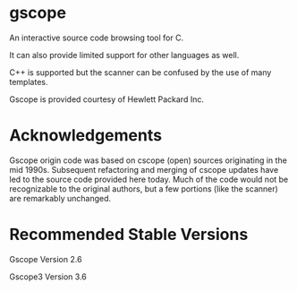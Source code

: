 # gscope
An interactive source code browsing tool for C.

It can also provide limited support for other languages as well.

C++ is supported but the scanner can be confused by the use of many templates.

Gscope is provided courtesy of Hewlett Packard Inc.

Acknowledgements
================

Gscope origin code was based on cscope (open) sources originating in the mid
1990s.  Subsequent refactoring and merging of cscope updates have led to the
source code provided here today.  Much of the code would not be recognizable
to the original authors, but a few portions (like the scanner) are remarkably
unchanged.

Recommended Stable Versions
===========================

Gscope  Version 2.6

Gscope3 Version 3.6
